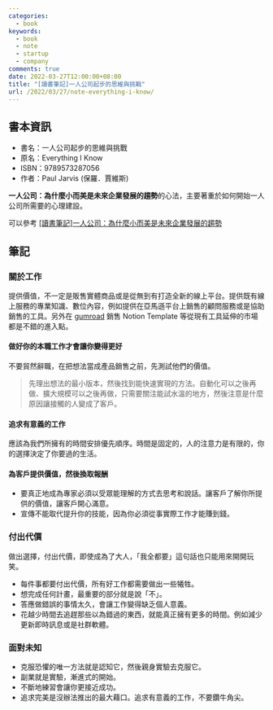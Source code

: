 ```yaml
---
categories:
  - book
keywords:
  - book
  - note
  - startup
  - company
comments: true
date: 2022-03-27T12:00:00+08:00
title: "[讀書筆記]一人公司起步的思維與挑戰"
url: /2022/03/27/note-everything-i-know/
---
```


## 書本資訊

- 書名：一人公司起步的思維與挑戰
- 原名：Everything I Know
- ISBN：9789573287056
- 作者：Paul Jarvis (保羅．賈維斯)

**一人公司：為什麼小而美是未來企業發展的趨勢**的心法，主要著重於如何開始一人公司所需要的心理建設。

可以參考 [[讀書筆記]一人公司：為什麼小而美是未來企業發展的趨勢](/2022/04/03/note-company-of-one/)

## 筆記

### 關於工作

提供價值，不一定是販售實體商品或是從無到有打造全新的線上平台。提供既有線上服務的專業知識、數位內容，例如提供在亞馬遜平台上銷售的顧問服務或是協助銷售的工具。另外在 [gumroad](https://gumroad.com/) 銷售 Notion Template 等從現有工具延伸的市場都是不錯的進入點。

#### 做好你的本職工作才會讓你變得更好

不要貿然辭職，在把想法當成產品銷售之前，先測試他們的價值。
> 先理出想法的最小版本，然後找到能快速實現的方法。自動化可以之後再做、擴大規模可以之後再做，只需要關注能試水溫的地方，然後注意是什麼原因讓接觸的人變成了客戶。

#### 追求有意義的工作

應該為我們所擁有的時間安排優先順序。時間是固定的，人的注意力是有限的，你的選擇決定了你要過的生活。

#### 為客戶提供價值，然後換取報酬

- 要真正地成為專家必須以受眾能理解的方式去思考和說話。讓客戶了解你所提供的價值，讓客戶開心滿意。
- 宣傳不能取代提升你的技能，因為你必須從事實際工作才能賺到錢。

### 付出代價

做出選擇，付出代價，即使成為了大人，「我全都要」這句話也只能用來開開玩笑。

- 每件事都要付出代價，所有好工作都需要做出一些犧牲。
- 想完成任何計畫，最重要的部分就是說「不」。
- 答應做錯誤的事情太久，會讓工作變得缺乏個人意義。
- 花越少時間去追趕那些以為錯過的東西，就能真正擁有更多的時間。例如減少更新即時訊息或是社群軟體。

### 面對未知

- 克服恐懼的唯一方法就是認知它，然後親身實驗去克服它。
- 副業就是實驗，漸進式的開始。
- 不斷地練習會讓你更接近成功。
- 追求完美是沒辦法推出的最大藉口。追求有意義的工作，不要鑽牛角尖。
